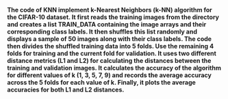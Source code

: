 **The code of KNN implement k-Nearest Neighbors (k-NN) algorithm for the CIFAR-10 dataset.
It first reads the training images from the directory and creates a list TRAIN_DATA containing the image arrays and their corresponding class labels. 
It then shuffles this list randomly and displays a sample of 50 images along with their class labels.
The code then divides the shuffled training data into 5 folds. Use the remaining 4 folds for training and the current fold for validation. It uses two different distance metrics (L1 and L2) 
for calculating the distances between the training and validation images. It calculates the accuracy of the algorithm for different values of 
k (1, 3, 5, 7, 9) and records the average accuracy across the 5 folds for each value of k.
Finally, it plots the average accuracies for both L1 and L2 distances.**
